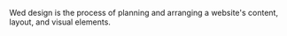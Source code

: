 Wed design is the process of planning and arranging a website's content, layout, and visual elements.
